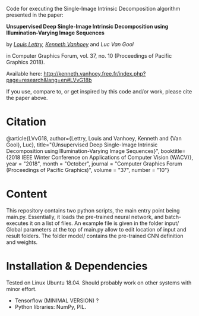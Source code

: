 Code for executing the Single-Image Intrinsic Decomposition algorithm presented in the paper:

**Unsupervised Deep Single-Image Intrinsic Decomposition using Illumination-Varying Image Sequences**

by *[Louis Lettry](mailto:lettryl@vision.ee.ethz.ch), [Kenneth Vanhoey](https://www.kvanhoey.eu)* and *Luc Van Gool*

in Computer Graphics Forum, vol. 37, no. 10 (Proceedings of Pacific Graphics 2018).

Available here: http://kenneth.vanhoey.free.fr/index.php?page=research&lang=en#LVvG18b

If you use, compare to, or get inspired by this code and/or work, please cite the paper above.

# Citation
@article{LVvG18,
author={Lettry, Louis and Vanhoey, Kenneth and {Van Gool}, Luc},
title="{Unsupervised Deep Single-Image Intrinsic Decomposition using Illumination-Varying Image Sequences}",
booktitle={2018 IEEE Winter Conference on Applications of Computer Vision (WACV)},
year = "2018",
month = "October",
journal = "Computer Graphics Forum (Proceedings of Pacific Graphics)",
volume = "37",
number = "10"}

# Content
This repository contains two python scripts, the main entry point being main.py.
Essentially, it loads the pre-trained neural network, and batch-executes it on a list of files.
An example file is given in the folder input/
Global parameters at the top of main.py allow to edit location of input and result folders.
The folder model/ contains the pre-trained CNN definition and weights.

# Installation & Dependencies
Tested on Linux Ubuntu 18.04.
Should probably work on other systems with minor effort.
* Tensorflow (MINIMAL VERSION) ?
* Python libraries: NumPy, PIL.


